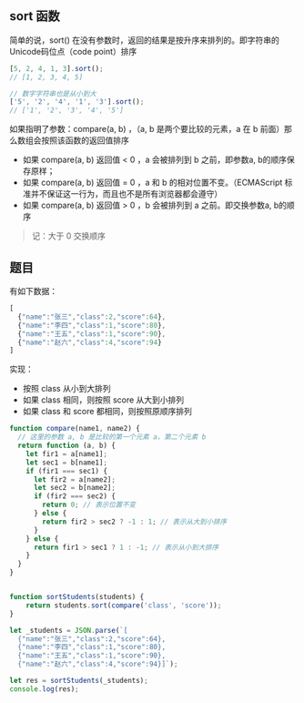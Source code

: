 ## sort 函数

简单的说，sort() 在没有参数时，返回的结果是按升序来排列的。即字符串的Unicode码位点（code point）排序
```js
[5, 2, 4, 1, 3].sort();
// [1, 2, 3, 4, 5]

// 数字字符串也是从小到大
['5', '2', '4', '1', '3'].sort();
// ['1', '2', '3', '4', '5']
```

如果指明了参数：compare(a, b) ，（a, b 是两个要比较的元素，a 在 b 前面）那么数组会按照该函数的返回值排序
- 如果 compare(a, b) 返回值 < 0 ，a 会被排列到 b 之前，即参数a, b的顺序保存原样；
- 如果 compare(a, b) 返回值 = 0 ，a 和 b 的相对位置不变。（ECMAScript 标准并不保证这一行为，而且也不是所有浏览器都会遵守）
- 如果 compare(a, b) 返回值 > 0 ，b 会被排列到 a 之前。即交换参数a, b的顺序

> 记：大于 0 交换顺序

## 题目
有如下数据：
```js
[
  {"name":"张三","class":2,"score":64},
  {"name":"李四","class":1,"score":80},
  {"name":"王五","class":1,"score":90},
  {"name":"赵六","class":4,"score":94}
]
```
实现：
 * 按照 class 从小到大排列
 * 如果 class 相同，则按照 score 从大到小排列
 * 如果 class 和 score 都相同，则按照原顺序排列
```js
function compare(name1, name2) {
  // 这里的参数 a, b 是比较的第一个元素 a，第二个元素 b
  return function (a, b) {
    let fir1 = a[name1];
    let sec1 = b[name1];
    if (fir1 === sec1) {
      let fir2 = a[name2];
      let sec2 = b[name2];
      if (fir2 === sec2) {
        return 0; // 表示位置不变
      } else {
        return fir2 > sec2 ? -1 : 1; // 表示从大到小排序 
      }
    } else {
      return fir1 > sec1 ? 1 : -1; // 表示从小到大排序
    }
  }
}


function sortStudents(students) {
	return students.sort(compare('class', 'score'));
}

let _students = JSON.parse(`[
  {"name":"张三","class":2,"score":64},
  {"name":"李四","class":1,"score":80},
  {"name":"王五","class":1,"score":90},
  {"name":"赵六","class":4,"score":94}]`);

let res = sortStudents(_students);
console.log(res);
```